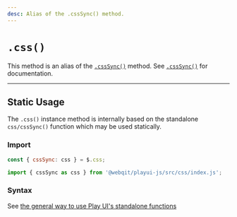 ```yaml
---
desc: Alias of the .cssSync() method.
---
```

# `.css()`

This method is an alias of the [`.cssSync()`](../cssSync) method. See [`.cssSync()`](../cssSync) for documentation.

------

## Static Usage

The `.css()` instance method is internally based on the standalone `css/cssSync()` function which may be used statically.

### Import

```js
const { cssSync: css } = $.css;
```
```js
import { cssSync as css } from '@webqit/playui-js/src/css/index.js';
```

### Syntax

See [the general way to use Play UI's standalone functions](../../../getting-started/overview#use-as-descrete-utilities)